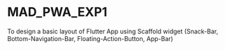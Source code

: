 # MAD_PWA_EXP1
 
 	
To design a basic layout of Flutter App using Scaffold widget (Snack-Bar, Bottom-Navigation-Bar, Floating-Action-Button, App-Bar)
